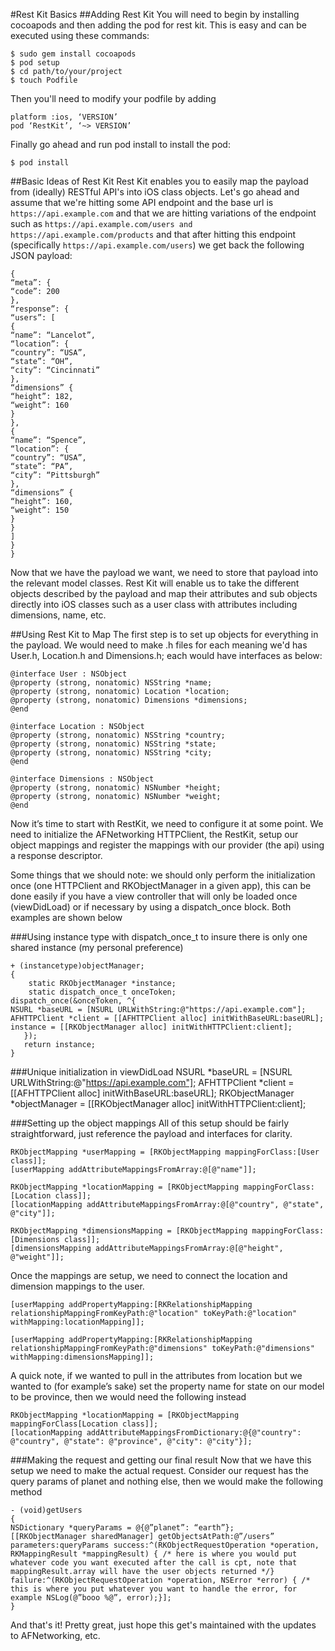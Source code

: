 #Rest Kit Basics
##Adding Rest Kit
You will need to begin by installing cocoapods and then adding the pod for rest kit. This is easy and can be executed using these commands:
```
$ sudo gem install cocoapods
$ pod setup
$ cd path/to/your/project
$ touch Podfile
```

Then you'll need to modify your podfile by adding
```
platform :ios, ‘VERSION’
pod ‘RestKit’, ‘~> VERSION’
```

Finally go ahead and run pod install to install the pod:
```
$ pod install
```

##Basic Ideas of Rest Kit
Rest Kit enables you to easily map the payload from (ideally) RESTful API's into iOS class objects. Let's go ahead and assume that we're hitting some API endpoint and the base url is ```https://api.example.com```
and that we are hitting variations of the endpoint such as
```https://api.example.com/users and https://api.example.com/products```
and that after hitting this endpoint (specifically ```https://api.example.com/users```) we get back the following JSON payload:
```
{
“meta”: {
“code”: 200
},
“response”: {
“users”: [
{
“name”: “Lancelot”,
“location”: {
“country”: “USA”,
“state”: “OH”,
“city”: “Cincinnati”
},
“dimensions” {
“height”: 182,
“weight”: 160
}
},
{
“name”: “Spence”,
“location”: {
“country”: “USA”,
“state”: “PA”,
“city”: “Pittsburgh”
},
“dimensions” {
“height”: 160,
“weight”: 150
}
}
]
}
}
```

Now that we have the payload we want, we need to store that payload into the relevant model classes. Rest Kit will enable us to take the different objects described by the payload and map their attributes and sub objects directly into iOS classes such as a user class with attributes including dimensions, name, etc.

##Using Rest Kit to Map
The first step is to set up objects for everything in the payload. We would need to make .h files for each meaning we'd has User.h, Location.h and Dimensions.h; each would have interfaces as below:
```
@interface User : NSObject
@property (strong, nonatomic) NSString *name;
@property (strong, nonatomic) Location *location;
@property (strong, nonatomic) Dimensions *dimensions;
@end

@interface Location : NSObject
@property (strong, nonatomic) NSString *country;
@property (strong, nonatomic) NSString *state;
@property (strong, nonatomic) NSString *city;
@end

@interface Dimensions : NSObject
@property (strong, nonatomic) NSNumber *height;
@property (strong, nonatomic) NSNumber *weight;
@end
```

Now it’s time to start with RestKit, we need to configure it at some point. We need to initialize the AFNetworking HTTPClient, the RestKit, setup our object mappings and register the mappings with our provider (the api) using a response descriptor.

Some things that we should note: we should only perform the initialization once (one HTTPClient and RKObjectManager in a given app), this can be done easily if you have a view controller that will only be loaded once (viewDidLoad) or if necessary by using a dispatch_once block. Both examples are shown below

###Using instance type with dispatch_once_t to insure there is only one shared instance (my personal preference)
```
+ (instancetype)objectManager;
{
    static RKObjectManager *instance;
    static dispatch_once_t onceToken;
dispatch_once(&onceToken, ^{
NSURL *baseURL = [NSURL URLWithString:@"https://api.example.com"];
AFHTTPClient *client = [[AFHTTPClient alloc] initWithBaseURL:baseURL];
instance = [[RKObjectManager alloc] initWithHTTPClient:client];
   });
   return instance;
}
```

###Unique initialization in viewDidLoad
NSURL *baseURL = [NSURL URLWithString:@"https://api.example.com"];
AFHTTPClient *client = [[AFHTTPClient alloc] initWithBaseURL:baseURL];
RKObjectManager *objectManager = [[RKObjectManager alloc] initWithHTTPClient:client];

###Setting up the object mappings
All of this setup should be fairly straightforward, just reference the payload and interfaces for clarity.
```
RKObjectMapping *userMapping = [RKObjectMapping mappingForClass:[User class]];
[userMapping addAttributeMappingsFromArray:@[@"name"]];

RKObjectMapping *locationMapping = [RKObjectMapping mappingForClass:[Location class]];
[locationMapping addAttributeMappingsFromArray:@[@"country", @"state", @"city"]];

RKObjectMapping *dimensionsMapping = [RKObjectMapping mappingForClass:[Dimensions class]];
[dimensionsMapping addAttributeMappingsFromArray:@[@"height", @"weight"]];
```

Once the mappings are setup, we need to connect the location and dimension mappings to the user.
```
[userMapping addPropertyMapping:[RKRelationshipMapping relationshipMappingFromKeyPath:@"location" toKeyPath:@"location" withMapping:locationMapping]];

[userMapping addPropertyMapping:[RKRelationshipMapping relationshipMappingFromKeyPath:@"dimensions" toKeyPath:@"dimensions" withMapping:dimensionsMapping]];
```

A quick note, if we wanted to pull in the attributes from location but we wanted to (for example’s sake) set the property name for state on our model to be province, then we would need the following instead
```
RKObjectMapping *locationMapping = [RKObjectMapping mappingForClass[Location class]];
[locationMapping addAttributeMappingsFromDictionary:@{@"country": @"country", @"state": @"province", @"city": @"city"}];
```

###Making the request and getting our final result
Now that we have this setup we need to make the actual request. Consider our request has the query params of planet and nothing else, then we would make the following method
```
- (void)getUsers
{
NSDictionary *queryParams = @{@”planet”: “earth”};
[[RKObjectManager sharedManager] getObjectsAtPath:@”/users” parameters:queryParams success:^(RKObjectRequestOperation *operation, RKMappingResult *mappingResult) { /* here is where you would put whatever code you want executed after the call is cpt, note that mappingResult.array will have the user objects returned */} failure:^(RKObjectRequestOperation *operation, NSError *error) { /* this is where you put whatever you want to handle the error, for example NSLog(@”booo %@”, error);}];
}
```

And that's it! Pretty great, just hope this get's maintained with the updates to AFNetworking, etc.
